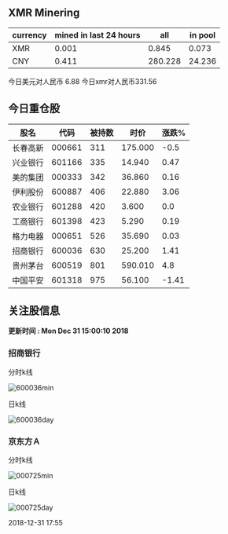 ## XMR Minering

|currency|mined in last 24 hours|all|in pool|
|---|---|---|---|
|XMR|0.001|0.845|0.073|
|CNY|0.411|280.228|24.236|

今日美元对人民币 6.88	今日xmr对人民币331.56


## 今日重仓股 

|股名|代码|被持数|时价|涨跌%|
|---|---|---|---|---|
|长春高新|000661|311|175.000|-0.5|
|兴业银行|601166|335|14.940|0.47|
|美的集团|000333|342|36.860|0.16|
|伊利股份|600887|406|22.880|3.06|
|农业银行|601288|420|3.600|0.0|
|工商银行|601398|423|5.290|0.19|
|格力电器|000651|526|35.690|0.03|
|招商银行|600036|630|25.200|1.41|
|贵州茅台|600519|801|590.010|4.8|
|中国平安|601318|975|56.100|-1.41|

## 关注股信息
**更新时间 : Mon Dec 31 15:00:10 2018**
### 招商银行 
分时k线

![600036min](http://image.sinajs.cn/newchart/min/n/sh600036.gif)

日k线

![600036day](http://image.sinajs.cn/newchart/daily/n/sh600036.gif)

### 京东方Ａ 
分时k线

![000725min](http://image.sinajs.cn/newchart/min/n/sz000725.gif)

日k线

![000725day](http://image.sinajs.cn/newchart/daily/n/sz000725.gif)

2018-12-31 17:55
